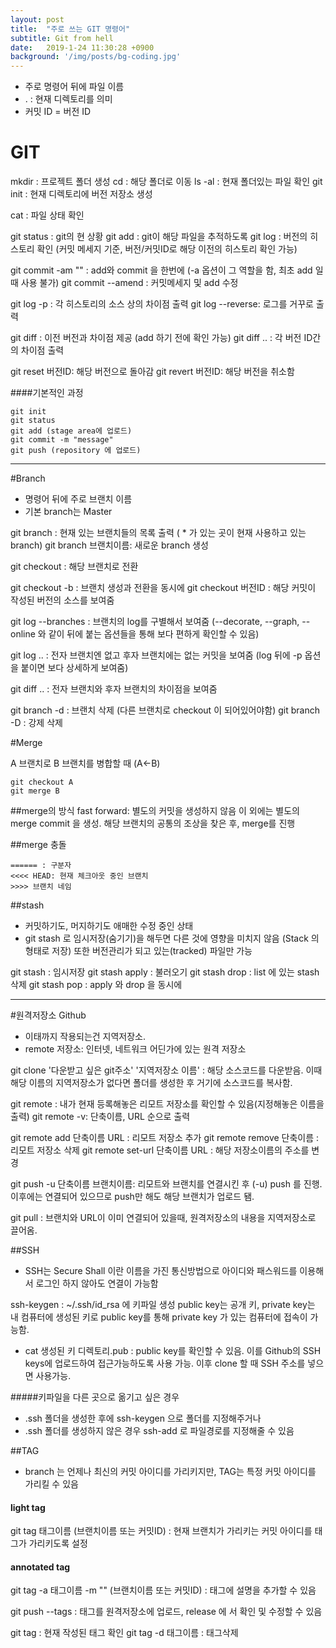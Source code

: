 ```yaml
---
layout: post
title:  "주로 쓰는 GIT 명령어"
subtitle: Git from hell
date:   2019-1-24 11:30:28 +0900
background: '/img/posts/bg-coding.jpg'
---
```


- 주로 명령어 뒤에 파일 이름
- . : 현재 디렉토리를 의미
- 커밋 ID = 버전 ID

# GIT

mkdir : 프로젝트 폴더 생성
cd : 해당 폴더로 이동
ls -al : 현재 폴더있는 파일 확인
git init : 현재 디렉토리에 버전 저장소 생성

cat : 파일 상태 확인

git status : git의 현 상황
git add : git이 해당 파일을 추적하도록
git log : 버전의 히스토리 확인 (커밋 메세지 기준, 버전/커밋ID로 해당 이전의 히스토리 확인 가능)

git commit -am "" : add와 commit 을 한번에
(-a 옵션이 그 역할을 함, 최초 add 일때 사용 불가)
git commit --amend : 커밋메세지 및 add 수정

git log -p : 각 히스토리의 소스 상의 차이점 출력
git log --reverse: 로그를 거꾸로 출력

git diff : 이전 버전과 차이점 제공 (add 하기 전에 확인 가능)
git diff .. : 각 버전 ID간의 차이점 출력

git reset 버전ID: 해당 버전으로 돌아감
git revert 버전ID: 해당 버전을 취소함

####기본적인 과정
```
git init
git status
git add (stage area에 업로드)
git commit -m "message"
git push (repository 에 업로드)
```

---------------------------------------------------


#Branch
- 명령어 뒤에 주로 브랜치 이름
- 기본 branch는 Master

git branch : 현재 있는 브랜치들의 목록 출력 ( * 가 있는 곳이 현재 사용하고 있는 branch)
git branch 브랜치이름: 새로운 branch 생성

git checkout : 해당 브랜치로 전환

git checkout -b : 브랜치 생성과 전환을 동시에
git checkout 버전ID : 해당 커밋이 작성된 버전의 소스를 보여줌

git log --branches : 브랜치의 log를 구별해서 보여줌 (--decorate, --graph, --online 와 같이 뒤에 붙는 옵션들을 통해 보다 편하게 확인할 수 있음)

git log .. : 전자 브랜치엔 없고 후자 브랜치에는 없는 커밋을 보여줌 (log 뒤에 -p 옵션을 붙이면 보다 상세하게 보여줌)

git diff .. : 전자 브랜치와 후자 브랜치의 차이점을 보여줌

git branch -d : 브랜치 삭제 (다른 브랜치로 checkout 이 되어있어야함)
git branch -D : 강제 삭제

#Merge

A 브랜치로 B 브랜치를 병합할 때 (A<-B)
```
git checkout A
git merge B
```

##merge의 방식
fast forward: 별도의 커밋을 생성하지 않음
이 외에는 별도의 merge commit 을 생성. 해당 브랜치의 공통의 조상을 찾은 후, merge를 진행

##merge 충돌
```
====== : 구분자
<<<< HEAD: 현재 체크아웃 중인 브랜치
>>>> 브랜치 네임
```

##stash
- 커밋하기도, 머지하기도 애매한 수정 중인 상태
- git stash 로 임시저장(숨기기)을 해두면 다른 것에 영향을 미치지 않음 (Stack 의 형태로 저장) 또한 버전관리가 되고 있는(tracked) 파일만 가능

git stash : 임시저장
git stash apply : 불러오기
git stash drop : list 에 있는 stash 삭제
git stash pop : apply 와 drop 을 동시에

-------------------------------------------------

#원격저장소 Github
- 이태까지 작용되는건 지역저장소.
- remote 저장소: 인터넷, 네트워크 어딘가에 있는 원격 저장소

git clone '다운받고 싶은 git주소' '지역저장소 이름' : 해당 소스코드를 다운받음. 이때 해당 이름의 지역저장소가 없다면 폴더를 생성한 후 거기에 소스코드를 복사함.

git remote : 내가 현재 등록해놓은 리모트 저장소를 확인할 수 있음(지정해놓은 이름을 출력)
git remote -v: 단축이름, URL 순으로 출력

git remote add 단축이름 URL : 리모트 저장소 추가
git remote remove 단축이름 : 리모트 저장소 삭제
git remote set-url 단축이름 URL : 해당 저장소이름의 주소를 변경

git push -u 단축이름 브랜치이름: 리모트와 브랜치를 연결시킨 후 (-u) push 를 진행. 이후에는 연결되어 있으므로 push만 해도 해당 브랜치가 업로드 됌.

git pull : 브랜치와 URL이 이미 연결되어 있을때, 원격저장소의 내용을 지역저장소로 끌어옴.

##SSH
- SSH는 Secure Shall 이란 이름을 가진 통신방법으로 아이디와 패스워드를 이용해서 로그인 하지 않아도 연결이 가능함

ssh-keygen : ~/.ssh/id_rsa 에 키파일 생성
public key는 공개 키, private key는 내 컴퓨터에 생성된 키로 public key를 통해 private key 가 있는 컴퓨터에 접속이 가능함.

- cat 생성된 키 디렉토리.pub : public key를 확인할 수 있음. 이를 Github의 SSH keys에 업로드하여 접근가능하도록 사용 가능. 이후 clone 할 때 SSH 주소를 넣으면 사용가능.

#####키파일을 다른 곳으로 옮기고 싶은 경우
- .ssh 폴더을 생성한 후에 ssh-keygen 으로 폴더를 지정해주거나
- .ssh 폴더를 생성하지 않은 경우 ssh-add 로 파일경로를 지정해줄 수 있음

##TAG
- branch 는 언제나 최신의 커밋 아이디를 가리키지만, TAG는 특정 커밋 아이디를 가리킬 수 있음

#### light tag
git tag 태그이름 (브랜치이름 또는 커밋ID) : 현재 브랜치가 가리키는 커밋 아이디를 태그가 가리키도록 설정

#### annotated tag
git tag -a 태그이름 -m "" (브랜치이름 또는 커밋ID) : 태그에 설명을 추가할 수 있음

git push --tags : 태그를 원격저장소에 업로드, release 에 서 확인 및 수정할 수 있음

git tag : 현재 작성된 태그 확인
git tag -d 태그이름 : 태그삭제

